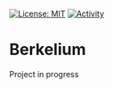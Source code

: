 [![License: MIT](https://img.shields.io/badge/License-MIT-yellow.svg)](https://opensource.org/licenses/MIT)
[![Activity](https://img.shields.io/github/commit-activity/m/BerkeliumLabs/berkelium-dev-kit)](https://github.com/BerkeliumLabs/berkelium-dev-kit/pulse)

# Berkelium

Project in progress
